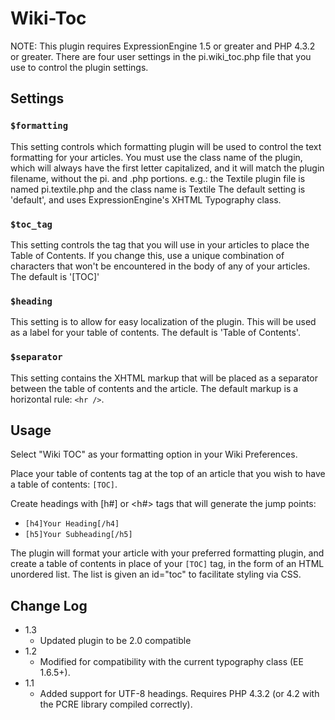 # Wiki-Toc

NOTE: This plugin requires ExpressionEngine 1.5 or greater and PHP 4.3.2 or greater.
There are four user settings in the pi.wiki_toc.php file that you use to control the
plugin settings.

## Settings

### `$formatting`

This setting controls which formatting plugin will be used to control the text formatting for
your articles. You must use the class name of the plugin, which will always have the first
letter capitalized, and it will match the plugin filename, without the pi. and .php portions.
e.g.: the Textile plugin file is named pi.textile.php and the class name is Textile
The default setting is 'default', and uses ExpressionEngine's XHTML Typography class.

### `$toc_tag`

This setting controls the tag that you will use in your articles to place the Table of Contents.
If you change this, use a unique combination of characters that won't be encountered in the
body of any of your articles. The default is '[TOC]'

### `$heading`

This setting is to allow for easy localization of the plugin. This will be used as a
label for your table of contents. The default is 'Table of Contents'.

### `$separator`

This setting contains the XHTML markup that will be placed as a separator between the table of
contents and the article. The default markup is a horizontal rule: `<hr />`.

## Usage

Select "Wiki TOC" as your formatting option in your Wiki Preferences.

Place your table of contents tag at the top of an article that you wish to have a table of contents: `[TOC]`.

Create headings with [h#] or <h#> tags that will generate the jump points:
- `[h4]Your Heading[/h4]`
- `[h5]Your Subheading[/h5]`

The plugin will format your article with your preferred formatting plugin, and create a table of contents
in place of your `[TOC]` tag, in the form of an HTML unordered list. The list is given an id="toc" to
facilitate styling via CSS.

## Change Log 

- 1.3
	- Updated plugin to be 2.0 compatible
- 1.2
	- Modified for compatibility with the current typography class (EE 1.6.5+).
- 1.1
	- Added support for UTF-8 headings. Requires PHP 4.3.2 (or 4.2 with the PCRE library
compiled correctly).
